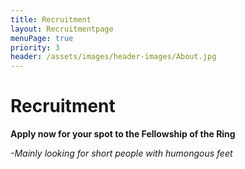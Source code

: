 ```yaml
---
title: Recruitment
layout: Recruitmentpage
menuPage: true
priority: 3
header: /assets/images/header-images/About.jpg
---
```

# Recruitment

__Apply now for your spot to the Fellowship of the Ring__

_-Mainly looking for short people with humongous feet_
